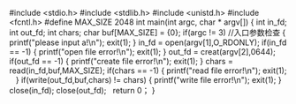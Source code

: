 #include <stdio.h>
#include <stdlib.h>
#include <unistd.h>
#include <fcntl.h>
#define MAX_SIZE 2048
int main(int argc, char * argv[])
{
    int in_fd;
    int out_fd;
    int chars;
    char buf[MAX_SIZE] = {0};
    if(argc != 3)    //入口参数检查
    {
        printf("please input a!\n");
        exit(1);
    }
    in_fd = open(argv[1],O_RDONLY);
    if(in_fd == -1)
    {
        printf("open file error!\n");
        exit(1);
    }
    out_fd = creat(argv[2],0644);
    if(out_fd == -1)
    {
       printf("create file error!\n");
        exit(1);
    }
    chars = read(in_fd,buf,MAX_SIZE);
    if(chars == -1)
    {
       printf("read file error!\n");
        exit(1);
    }
    if(write(out_fd,buf,chars) != chars)
    {
       printf("write file error!\n");
        exit(1);
    }
    close(in_fd);
    close(out_fd);
    return 0；
}

